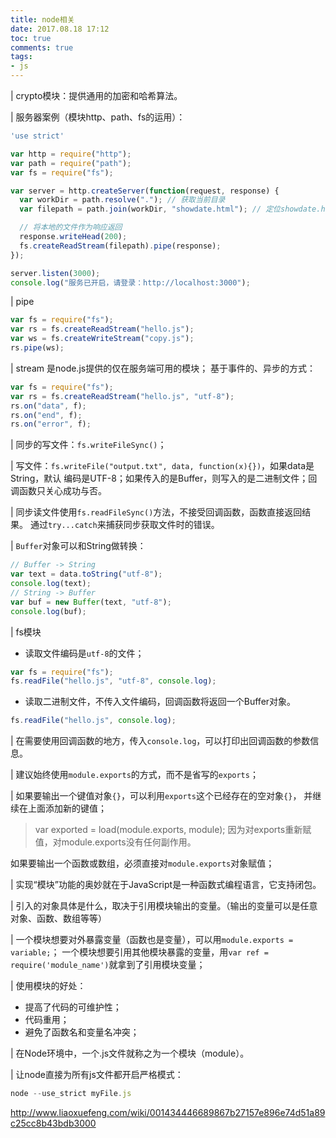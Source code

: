 ```yaml
---
title: node相关
date: 2017.08.18 17:12
toc: true
comments: true
tags:
- js
---
```




| crypto模块：提供通用的加密和哈希算法。

| 服务器案例（模块http、path、fs的运用）：
```js
'use strict'

var http = require("http");
var path = require("path");
var fs = require("fs");

var server = http.createServer(function(request, response) {
  var workDir = path.resolve("."); // 获取当前目录
  var filepath = path.join(workDir, "showdate.html"); // 定位showdate.html文件

  // 将本地的文件作为响应返回
  response.writeHead(200);
  fs.createReadStream(filepath).pipe(response);
});

server.listen(3000);
console.log("服务已开启，请登录：http://localhost:3000");
```

| pipe
```js
var fs = require("fs");
var rs = fs.createReadStream("hello.js");
var ws = fs.createWriteStream("copy.js");
rs.pipe(ws);
```

| stream 是node.js提供的仅在服务端可用的模块；
基于事件的、异步的方式：
```js
var fs = require("fs");
var rs = fs.createReadStream("hello.js", "utf-8");
rs.on("data", f);
rs.on("end", f);
rs.on("error", f);
```

| 同步的写文件：`fs.writeFileSync()`；

| 写文件：`fs.writeFile("output.txt", data, function(x){})`，如果data是String，默认
  编码是UTF-8；如果传入的是Buffer，则写入的是二进制文件；回调函数只关心成功与否。

| 同步读文件使用`fs.readFileSync()`方法，不接受回调函数，函数直接返回结果。
通过`try...catch`来捕获同步获取文件时的错误。

| `Buffer`对象可以和String做转换：
```js
// Buffer -> String
var text = data.toString("utf-8");
console.log(text);
// String -> Buffer
var buf = new Buffer(text, "utf-8");
console.log(buf);
```

| fs模块
- 读取文件编码是`utf-8`的文件；
```js
var fs = require("fs");
fs.readFile("hello.js", "utf-8", console.log);
```
- 读取二进制文件，不传入文件编码，回调函数将返回一个Buffer对象。
```js
fs.readFile("hello.js", console.log);
```

| 在需要使用回调函数的地方，传入`console.log`，可以打印出回调函数的参数信息。

| 建议始终使用`module.exports`的方式，而不是省写的`exports`；

| 如果要输出一个键值对象`{}`，可以利用`exports`这个已经存在的空对象`{}`，
  并继续在上面添加新的键值；
  > var exported = load(module.exports, module);
  因为对exports重新赋值，对module.exports没有任何副作用。

如果要输出一个函数或数组，必须直接对`module.exports`对象赋值；

| 实现“模块”功能的奥妙就在于JavaScript是一种函数式编程语言，它支持闭包。

| 引入的对象具体是什么，取决于引用模块输出的变量。（输出的变量可以是任意对象、函数、数组等等）

| 一个模块想要对外暴露变量（函数也是变量），可以用`module.exports = variable;`；
  一个模块想要引用其他模块暴露的变量，用`var ref = require('module_name')`就拿到了引用模块变量；


| 使用模块的好处：
- 提高了代码的可维护性；
- 代码重用；
- 避免了函数名和变量名冲突；

| 在Node环境中，一个.js文件就称之为一个模块（module）。

| 让node直接为所有js文件都开启严格模式：
```js
node --use_strict myFile.js
```


http://www.liaoxuefeng.com/wiki/001434446689867b27157e896e74d51a89c25cc8b43bdb3000

